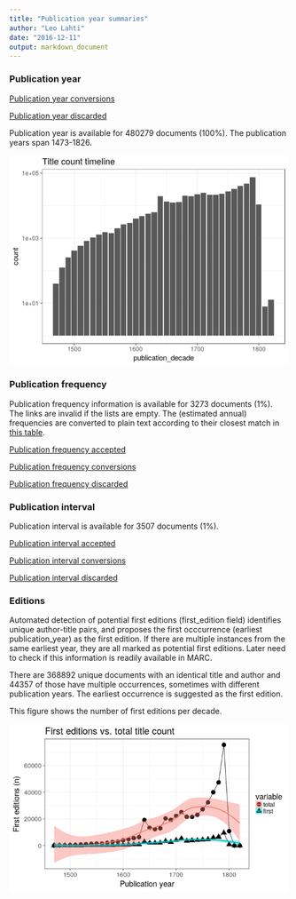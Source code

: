 ```yaml
---
title: "Publication year summaries"
author: "Leo Lahti"
date: "2016-12-11"
output: markdown_document
---
```



### Publication year

[Publication year conversions](output.tables/publication_year_conversion.csv)

[Publication year discarded](output.tables/publication_year_discarded.csv)

Publication year is available for 480279 documents (100%). The publication years span 1473-1826.

![plot of chunk summarypublicationyear](figure/summarypublicationyear-1.png)

### Publication frequency

Publication frequency information is available for 3273 documents (1%). The links are invalid if the lists are empty. The (estimated annual) frequencies are converted to plain text according to their closest match in [this table](https://github.com/rOpenGov/bibliographica/blob/master/inst/extdata/frequency_conversions.csv).

[Publication frequency accepted](output.tables/publication_frequency_accepted.csv)

[Publication frequency conversions](output.tables/publication_frequency_conversion.csv)

[Publication frequency discarded](output.tables/publication_frequency_discarded.csv)


### Publication interval

Publication interval is available for 3507 documents (1%). 

[Publication interval accepted](output.tables/publication_interval_accepted.csv)

[Publication interval conversions](output.tables/publication_interval_conversion_nontrivial.csv)

[Publication interval discarded](output.tables/publication_interval_discarded.csv)


### Editions

Automated detection of potential first editions (first_edition field)
identifies unique author-title pairs, and proposes the first
occcurrence (earliest publication_year) as the first edition. If there
are multiple instances from the same earliest year, they are all
marked as potential first editions. Later need to check if this
information is readily available in MARC.

There are 368892 unique
documents with an identical title and author and
44357
of those have multiple occurrences, sometimes with different publication
years.  The earliest occurrence is suggested as the first edition.

This figure shows the number of first editions per decade.

![plot of chunk firsteditions](figure/firsteditions-1.png)


